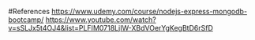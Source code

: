 #References
https://www.udemy.com/course/nodejs-express-mongodb-bootcamp/
https://www.youtube.com/watch?v=sSLJx5t4OJ4&list=PLFIM0718LjIW-XBdVOerYgKegBtD6rSfD